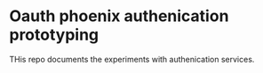 # Oauth phoenix authenication prototyping

THis repo documents the experiments with authenication services.

